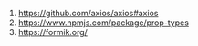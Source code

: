 1. https://github.com/axios/axios#axios
2. https://www.npmjs.com/package/prop-types
3. https://formik.org/
